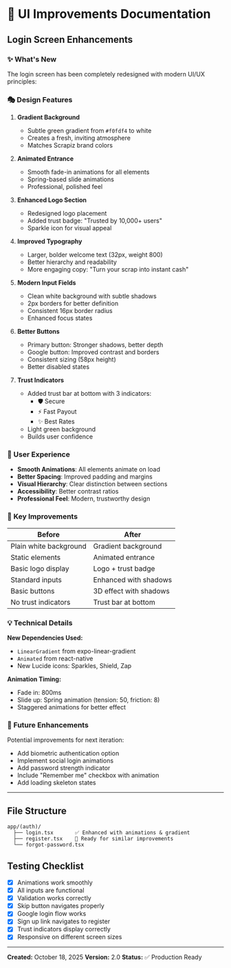 # 🎨 UI Improvements Documentation

## Login Screen Enhancements

### ✨ What's New

The login screen has been completely redesigned with modern UI/UX principles:

### 🎭 Design Features

1. **Gradient Background**
   - Subtle green gradient from `#f0fdf4` to white
   - Creates a fresh, inviting atmosphere
   - Matches Scrapiz brand colors

2. **Animated Entrance**
   - Smooth fade-in animations for all elements
   - Spring-based slide animations
   - Professional, polished feel

3. **Enhanced Logo Section**
   - Redesigned logo placement
   - Added trust badge: "Trusted by 10,000+ users"
   - Sparkle icon for visual appeal

4. **Improved Typography**
   - Larger, bolder welcome text (32px, weight 800)
   - Better hierarchy and readability
   - More engaging copy: "Turn your scrap into instant cash"

5. **Modern Input Fields**
   - Clean white background with subtle shadows
   - 2px borders for better definition
   - Consistent 16px border radius
   - Enhanced focus states

6. **Better Buttons**
   - Primary button: Stronger shadows, better depth
   - Google button: Improved contrast and borders
   - Consistent sizing (58px height)
   - Better disabled states

7. **Trust Indicators**
   - Added trust bar at bottom with 3 indicators:
     - 🛡️ Secure
     - ⚡ Fast Payout
     - ✨ Best Rates
   - Light green background
   - Builds user confidence

### 📱 User Experience

- **Smooth Animations**: All elements animate on load
- **Better Spacing**: Improved padding and margins
- **Visual Hierarchy**: Clear distinction between sections
- **Accessibility**: Better contrast ratios
- **Professional Feel**: Modern, trustworthy design

### 🎯 Key Improvements

| Before | After |
|--------|-------|
| Plain white background | Gradient background |
| Static elements | Animated entrance |
| Basic logo display | Logo + trust badge |
| Standard inputs | Enhanced with shadows |
| Basic buttons | 3D effect with shadows |
| No trust indicators | Trust bar at bottom |

### 💡 Technical Details

**New Dependencies Used:**
- `LinearGradient` from expo-linear-gradient
- `Animated` from react-native
- New Lucide icons: Sparkles, Shield, Zap

**Animation Timing:**
- Fade in: 800ms
- Slide up: Spring animation (tension: 50, friction: 8)
- Staggered animations for better effect

### 🚀 Future Enhancements

Potential improvements for next iteration:
- Add biometric authentication option
- Implement social login animations
- Add password strength indicator
- Include "Remember me" checkbox with animation
- Add loading skeleton states

---

## File Structure

```
app/(auth)/
  ├── login.tsx       ✅ Enhanced with animations & gradient
  ├── register.tsx    📝 Ready for similar improvements
  └── forgot-password.tsx
```

## Testing Checklist

- [x] Animations work smoothly
- [x] All inputs are functional
- [x] Validation works correctly
- [x] Skip button navigates properly
- [x] Google login flow works
- [x] Sign up link navigates to register
- [x] Trust indicators display correctly
- [x] Responsive on different screen sizes

---

**Created:** October 18, 2025
**Version:** 2.0
**Status:** ✅ Production Ready
